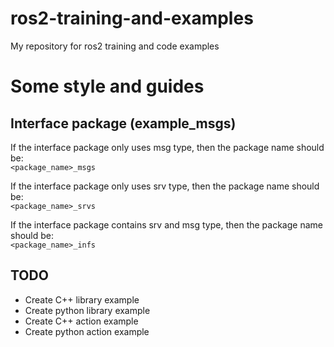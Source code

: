 # ros2-training-and-examples
My repository for ros2 training and code examples

# Some style and guides
## Interface package (example_msgs)
If the interface package only uses msg type, then the package name should be:\
`<package_name>_msgs`

If the interface package only uses srv type, then the package name should be:\
`<package_name>_srvs`

If the interface package contains srv and msg type, then the package name should be:\
`<package_name>_infs`

## TODO
- Create C++ library example
- Create python library example
- Create C++ action example
- Create python action example

